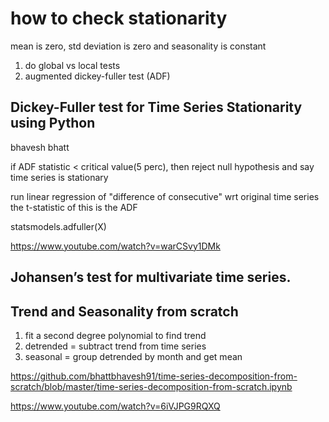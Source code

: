 
# how to check stationarity

mean is zero, std deviation is zero and seasonality is constant

1. do global vs local tests
2. augmented dickey-fuller test (ADF)

## Dickey-Fuller test for Time Series Stationarity using Python

bhavesh bhatt

if ADF statistic < critical value(5 perc), then reject null hypothesis and say time series is stationary

run linear regression of "difference of consecutive" wrt original time series
the t-statistic of this is the ADF

statsmodels.adfuller(X)

https://www.youtube.com/watch?v=warCSvy1DMk

## Johansen’s test for multivariate time series.

## Trend and Seasonality from scratch

1. fit a second degree polynomial to find trend
2. detrended = subtract trend from time series 
3. seasonal = group detrended by month and get mean

https://github.com/bhattbhavesh91/time-series-decomposition-from-scratch/blob/master/time-series-decomposition-from-scratch.ipynb

https://www.youtube.com/watch?v=6iVJPG9RQXQ
